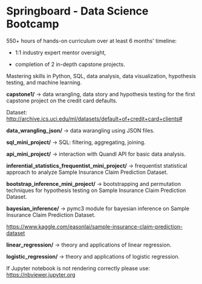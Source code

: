 # Springboard - Data Science Bootcamp

550+ hours of hands-on curriculum over at least 6 months' timeline:

- 1:1 industry expert mentor oversight, 

- completion of 2 in-depth capstone projects. 

Mastering skills in Python, SQL, data analysis, data visualization, hypothesis testing, and machine learning.

**capstone1/** -> data wrangling, data story and hypothesis testing for the first capstone project on the credit card defaults.
 
Dataset: http://archive.ics.uci.edu/ml/datasets/default+of+credit+card+clients#

**data_wrangling_json/** -> data warangling using JSON files.

**sql_mini_project/** -> SQL: filtering, aggregating, joining.

**api_mini_project/** -> interaction with Quandl API for basic data analysis.

**inferential_statistics_frequentist_mini_project/** -> frequentist statistical approach to analyze Sample Insurance Claim Prediction Dataset.

**bootstrap_inference_mini_project/** -> bootstrapping and permutation techniques for hypothesis testing on Sample Insurance Claim Prediction Dataset.

**bayesian_inference/** -> pymc3 module for bayesian inference on Sample Insurance Claim Prediction Dataset.

https://www.kaggle.com/easonlai/sample-insurance-claim-prediction-dataset

**linear_regression/** -> theory and applications of linear regression.

**logistic_regression/** -> theory and applications of logistic regression.

If Jupyter notebook is not rendering correctly please use: https://nbviewer.jupyter.org
